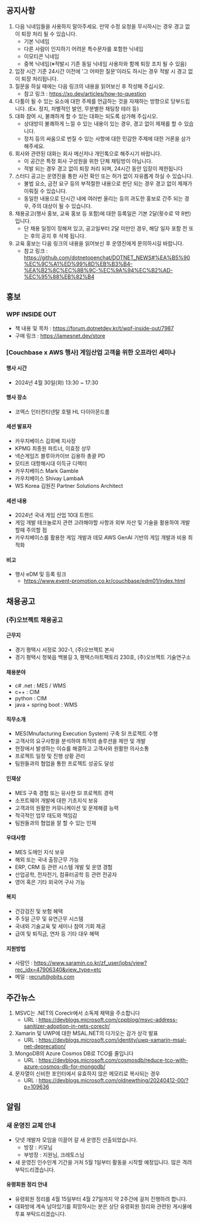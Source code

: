 ## 공지사항

1. 다음 닉네임들을 사용하지 말아주세요. 만약 수정 요청을 무시하시는 경우 경고 없이 퇴장 처리 될 수 있습니다.
   * 기본 닉네임
   * 다른 사람이 인지하기 어려운 특수문자를 포함한 닉네임
   * 이모티콘 닉네임
   * 중복 닉네임(※적발시 기존 동일 닉네임 사용자와 함께 퇴장 조치 될 수 있음)
2. 입장 시간 기준 24시간 이전에 '그 어떠한 질문'이라도 하시는 경우 적발 시 경고 없이 퇴장 처리됩니다.
3. 질문을 하실 때에는 다음 링크의 내용을 읽어보신 후 작성해 주십시오. 
   * 참고 링크 : https://xo.dev/articles/how-to-question
4. 다툼이 될 수 있는 요소에 대한 주제를 언급하는 것을 자재하는 방향으로 당부드립니다.
   (Ex. 정치, 차별적인 발언, 무분별한 채팅창 테러 등)
5. 대화 참여 시, 불쾌하게 할 수 있는 대화는 되도록 삼가해 주십시오.
   * 상대방이 불쾌하게 느낄 수 있는 내용이 있는 경우, 경고 없이 제재를 할 수 있습니다.
   * 정치 등의 싸움으로 번질 수 있는 사항에 대한 민감한 주제에 대한 거론을 삼가해주세요.
6. 회사와 관련된 대화는 회사 메신저나 개인톡으로 해주시기 바랍니다. 
   * 이 공간은 특정 회사 구성원을 위한 단체 채팅방이 아닙니다. 
   * 적발 되는 경우 경고 없이 퇴장 처리 되며, 24시간 동안 입장이 제한됩니다
7. 스터디 공고는 운영진을 통한 사전 확인 또는 허가 없이 자유롭게 하실 수 있습니다.
   * 불법 요소, 금전 요구 등의 부적절한 내용으로 판단 되는 경우 경고 없이 제재가 이뤄질 수 있습니다.
   * 동일한 내용으로 단시간 내에 여러번 올리는 등의 과도한 홍보로 간주 되는 경우, 주의 대상이 될 수 있습니다.
8. 채용공고(행사 홍보, 교육 홍보 등 포함)에 대한 등록일은 기본 2달(횟수로 약 8번)입니다.
   * 단 채용 일정이 정해져 있고, 공고일부터 2달 미만인 경우, 해당 일자 포함 전 또는 후의 공지 후 삭제 됩니다.
9. 교육 홍보는 다음 링크의 내용을 읽어보신 후 운영진에게 문의하시길 바랍니다.
   * 참고 링크 : https://github.com/dotnetopenchat/DOTNET_NEWS#%EA%B5%90%EC%9C%A1%ED%99%8D%EB%B3%B4-%EA%B2%8C%EC%8B%9C-%EC%9A%94%EC%B2%AD-%EC%95%88%EB%82%B4

## 홍보

### WPF INSIDE OUT
  * 책 내용 및 목차 : https://forum.dotnetdev.kr/t/wpf-inside-out/7987
  * 구매 링크 : https://jamesnet.dev/store

### [Couchbase x AWS 행사] 게임산업 고객을 위한 오프라인 세미나 

#### 행사 시간
* 2024년 4월 30일(화) 13:30 ~ 17:30

#### 행사 장소
* 코엑스 인터컨티넨탈 호텔 HL 다이아몬드룸

#### 세션 발표자
* 카우치베이스 김희배 지사장
* KPMG 최종원 파트너, 이효정 상무
* 넥슨게임즈 블루아카이브 김용하 총괄 PD
* 모티프 대항해시대 이득규 디렉터
* 카우치베이스 Mark Gamble
* 카우치베이스 Shivay LambaA
* WS Korea 김원진 Partner Solutions Architect

#### 세션 내용
* 2024년 국내 게임 산업 10대 트렌드 
* 게임 개발 테크놀로지 관련 고려해야할 사항과 외부 자산 및 기술을 활용하여 개발할때 주의할 점 
* 카우치베이스를 활용한 게임 개발과 데모 
AWS GenAI 기반의 게임 개발과 비용 최적화

#### 비고
* 행사 eDM 및 등록 링크 
  * https://www.event-promotion.co.kr/couchbase/edm01/index.html

## 채용공고

### (주)오브젝트 채용공고

#### 근무지
- 경기 평택시 서정로 302-1, (주)오브젝트 본사
- 경기 평택시 청북읍 백봉길 3, 평택스마트팩토리 230호, (주)오브젝트 기술연구소

#### 채용분야
- c# .net : MES / WMS
- c++ : CIM
- python : CIM
- java + spring boot : WMS

#### 직무소개
- MES(Mnufacturing Execution System) 구축 SI 프로젝트 수행
- 고객사의 요구사항을 분석하여 최적의 솔루션을 제안 및 개발
- 현장에서 발생하는 이슈를 해결하고 고객사와 원활한 의사소통
- 프로젝트 일정 및 진행 상황 관리
- 팀원들과의 협업을 통한 프로젝트 성공도 달성

#### 인재상
- MES 구축 경험 또는 유사한 SI 프로젝트 경력
- 소프트웨어 개발에 대한 기초지식 보유
- 고객과의 원활한 커뮤니케이션 및 문제해결 능력
- 적극적인 업무 태도와 책임감
- 팀원들과의 협업을 잘 할 수 있는 인재

#### 우대사항
- MES 도메인 지식 보유
- 해외 또는 국내 출장근무 가능
- ERP, CRM 등 관련 시스템 개발 및 운영 경험
- 산업공학, 전자전기, 컴퓨터공학 등 관련 전공자
- 영어 혹은 기타 외국어 구사 가능

#### 복지
- 건강검진 및 보험 혜택
- 주 5일 근무 및 유연근무 시스템
- 국내외 기술교육 및 세미나 참여 기회 제공
- 급여 및 퇴직금, 연차 등 기타 대우 혜택

#### 지원방법
- 사람인 : https://www.saramin.co.kr/zf_user/jobs/view?rec_idx=47906340&view_type=etc
- 메일 : recruit@objts.com

## 주간뉴스

1. MSVC는 .NET의 Coreclr에서 소독제 채택을 주소합니다
   * URL : https://devblogs.microsoft.com/cppblog/msvc-address-sanitizer-adoption-in-nets-coreclr/
2. Xamarin 및 UWP에 대한 MSAL.NET의 다가오는 감가 상각 발표
   * URL : https://devblogs.microsoft.com/identity/uwp-xamarin-msal-net-deprecation/
3. MongoDB의 Azure Cosmos DB로 TCO를 줄입니다
   * URL : https://devblogs.microsoft.com/cosmosdb/reduce-tco-with-azure-cosmos-db-for-mongodb/
4. 문자열이 신비한 포인터에서 유효하지 않은 메모리로 복사되는 경우
   * URL : https://devblogs.microsoft.com/oldnewthing/20240412-00/?p=109636

## 알림

### 새 운영진 교체 안내

* 닷넷 개발자 모임을 이끌어 갈 새 운영진 선출되었습니다.
  * 방장 : 키모님
  * 부방장 : 지원님, 크레토스님
* 새 운영진 인수인계 기간을 거처 5월 1일부터 활동을 시작할 예정입니다. 많은 격려 부탁드리겠습니다.

#### 유령회원 정리 안내

* 유령회원 정리를 4월 15일부터 4월 27일까지 약 2주간에 걸처 진행하려 합니다.
* 대화방에 계속 남아있기를 희망하시는 분은 상단 유령회원 정리와 관련된 게시물에 투표 부탁드리겠습니다.

